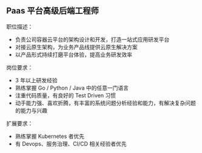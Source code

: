 ## Paas 平台高级后端工程师

职位描述：
- 负责公司容器云平台的架构设计和开发，打造一站式应用研发平台
- 对接云原生架构，为业务产品线提供云原生解决方案
- 以产品形式持续打磨平台体验，提高业务研发效率

岗位要求：
- 3 年以上研发经验
- 熟练掌握 Go / Python / Java 中的任意一门语言
- 注重代码质量，有良好的 Test Driven 习惯
- 动手能力强、喜欢折腾，有丰富的系统问题分析经验和能力，有解决复杂问题的能力与兴趣

扩展要求：
- 熟练掌握 Kubernetes 者优先
- 有 Devops、服务治理、CI/CD 相关经验者优先
